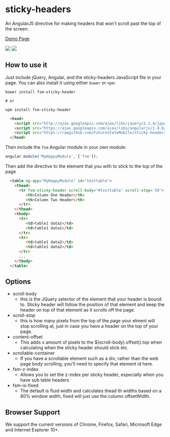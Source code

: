 sticky-headers
==============

An AngularJS directive for making headers that won't scroll past the top of the screen.

[Demo Page](http://rawgit.com/FutureStateMobile/sticky-header/master/demo/index.html)

<img src='https://cloud.githubusercontent.com/assets/353374/4542675/5f7336f8-4e24-11e4-8ecd-1749a5639ca1.png' />

<img src='https://cloud.githubusercontent.com/assets/353374/4542679/68567294-4e24-11e4-8c4d-4f0e3227743f.png' />

How to use it
-------------

Just include jQuery, Angular, and the sticky-headers JavaScript file in your page. You can also install it
using either `bower` or `npm`:

```
bower install fsm-sticky-header

# or

npm install fsm-sticky-header
```

```html
  <head>
	<script src="http://ajax.googleapis.com/ajax/libs/jquery/2.1.4/jquery.min.js"></script>
	<script src="https://ajax.googleapis.com/ajax/libs/angularjs/1.4.6/angular.min.js"></script>
	<script src="https://rawgithub.com/FutureStateMobile/sticky-headers/master/src/fsm-sticky-header.js"></script>
  </head>
```

Then include the `fsm` Angular module in your own module:

```js
angular.module('MyHappyModule', ['fsm']);
```

Then add the directive to the element that you with to stick to the top of the page

```html
  <table ng-app="MyHappyModule" id="testtable">
    <thead>
      <tr fsm-sticky-header scroll-body="#testtable" scroll-stop='50'>
         <th>Column One Header</th>
         <th>Column Two Header</th>
      </tr>
    </thead>
    <tbody>
      <tr>
         <td>table1 data1</td>
         <td>table1 data1</td>
      </tr>
      <tr>
         <td>table1 data2</td>
         <td>table1 data2</td>
      </tr>
      ...
    </tbody>
  </table>
```

Options
--------

* scroll-body
   * this is the JQuery selector of the element that your header is bound to.  Sticky header will follow the position of that element and keep the header on top of that element as it scrolls off the page.
* scroll-stop
   * this is how many pixels from the top of the page your elment will stop scrolling at, just in case you have a header on the top of your page.
* content-offset
   * This adds x amount of pixels to the $(scroll-body).offset().top when calculating when the sticky header should stick etc. 
* scrollable-container
   * If you have a scrollable element such as a div, rather than the web page body scrolling, you'll need to specify that element id here.
* fsm-z-index
   * Allows you to set the z-index per sticky header, especially when you have sub table headers
* fsm-is-fixed
   * The default is fluid width and calculates thead th widths based on a 80% window width, fixed will just use the column offsetWidth.

Browser Support
--------

We support the current versions of Chrome, Firefox, Safari, Microsoft Edge and Internet Explorer 10+.
